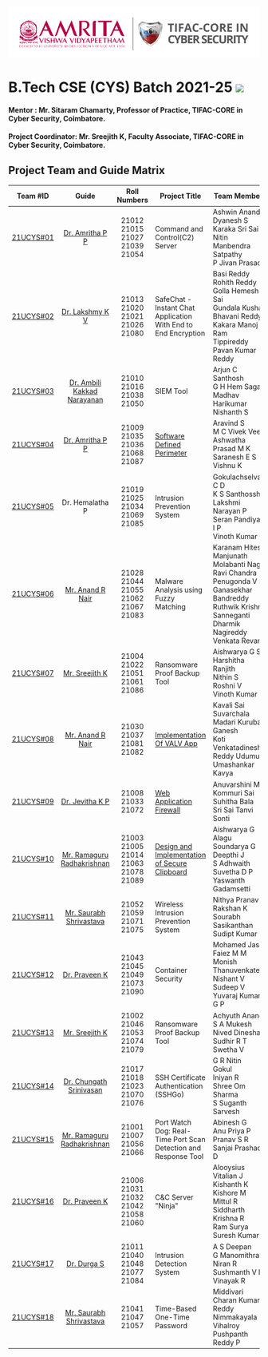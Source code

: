 <p align="center">
    <img src="https://github.com/Amrita-TIFAC-Cyber-Blockchain/.github/blob/main/profile/img/AVV_CYS_Logo.png" alt ="Amrita TIFAC" width="700" />
</p>

# B.Tech CSE (CYS) Batch 2021-25 ![](https://img.shields.io/badge/-Completed-darkgreen)

#### Mentor : Mr. Sitaram Chamarty, Professor of Practice, TIFAC-CORE in Cyber Security, Coimbatore.
#### Project Coordinator: Mr. Sreejith K, Faculty Associate, TIFAC-CORE in Cyber Security, Coimbatore.

## Project Team and Guide Matrix

| Team #ID | Guide                  | Roll Numbers           | Project Title     | Team Members      |
|:--------:|:----------------------:|:---------------------:|--------------------|------------|
|  [21UCYS#01]()     | [Dr. Amritha P P](https://www.amrita.edu/faculty/pp-amritha/)                  | 21012<br>21015<br>21027<br>21039<br>21054      | Command and Control(C2) Server                          | Ashwin Anand<br>Dyanesh S<br>Karaka Sri Sai Nitin<br>Manbendra Satpathy<br>P Jivan Prasadd          |
| [21UCYS#02]()     | [Dr. Lakshmy K V](https://www.amrita.edu/faculty/kv-lakshmy/)                  | 21013<br>21020<br>21021<br>21026<br>21080      | SafeChat - Instant Chat Application With End to End Encryption         | Basi Reddy Rohith Reddy<br>Golla Hemesh Sai<br>Gundala Kushal Bhavani Reddy<br>Kakara Manoj Ram<br>Tippireddy Pavan Kumar Reddy |
| [21UCYS#03]()     | [Dr. Ambili Kakkad Narayanan](https://www.amrita.edu/faculty/ambili-kakkad-narayanan/)  | 21010<br>21016<br>21038<br>21050             | SIEM Tool                                            | Arjun C Santhosh<br>G H Hem Sagar<br>Madhav Harikumar<br>Nishanth S                                |
| [21UCYS#04](https://github.com/amrita-tifac-cys-btech/Software-Defined-Perimeter)     | [Dr. Amritha P P](https://www.amrita.edu/faculty/pp-amritha/)                  | 21009<br>21035<br>21036<br>21068<br>21087      | [Software Defined Perimeter](https://github.com/amrita-tifac-cys-btech/Software-Defined-Perimeter)                                          | Aravind S<br>M C Vivek Veera<br>Ashwatha Prasad M K<br>Saranesh E S<br>Vishnu K                      |
| [21UCYS#05]()     | Dr. Hemalatha P                 | 21019<br>21025<br>21034<br>21069<br>21085      | Intrusion Prevention System                                              | Gokulachselvan C D<br>K S Santhossh<br>Lakshmi Narayan P<br>Seran Pandiyan I P<br>Vinoth Kumar C    |
| [21UCYS#06]()     | [Mr. Anand R Nair](https://www.amrita.edu/faculty/anand-r-nair/)                 | 21028<br>21044<br>21055<br>21062<br>21067<br>21083 | Malware Analysis using Fuzzy Matching                            | Karanam Hitesh Manjunath<br>Molabanti Naga Ravi Chandra<br>Penugonda V S Ganasekhar<br>Bandreddy Ruthwik Krishna<br>Sanneganti Dharmik<br>Nagireddy Venkata Revan |
| [21UCYS#07]()     | [Mr. Sreejith K](https://www.amrita.edu/faculty/sreejith-k/)                   | 21004<br>21022<br>21051<br>21061<br>21086      |  Ransomware Proof Backup Tool    | Aishwarya G S<br>Harshitha Ranjith<br>Nithin S<br>Roshni V<br>Vinoth Kumar D                        |
| [21UCYS#08](https://github.com/amrita-tifac-cys-btech/Implementatin-Of-VALV-App)     | [Mr. Anand R Nair](https://www.amrita.edu/faculty/anand-r-nair/)  | 21030<br>21037<br>21081<br>21082             | [Implementation Of VALV App](https://github.com/amrita-tifac-cys-btech/Implementatin-Of-VALV-App)   | Kavali Sai Suvarchala<br>Madari Kuruba Ganesh<br>Koti Venkatadinesh Reddy Udumula<br>Umashankar Kavya |
| [21UCYS#09](https://github.com/amrita-tifac-cys-btech/Web-Application-Firewall)     | [Dr. Jevitha K P](https://www.amrita.edu/faculty/kp-jevitha/)                  | 21008<br>21033<br>21072                    | [Web Application Firewall](https://github.com/amrita-tifac-cys-btech/Web-Application-Firewall)                                    | Anuvarshini M K<br>Kommuri Sai Suhitha Bala<br>Sri Sai Tanvi Sonti                                  |
| [21UCYS#10](https://github.com/amrita-tifac-cys-btech/Design-and-Implementation-of-Secure-Clipboard)    | [Mr. Ramaguru Radhakrishnan](https://www.amrita.edu/faculty/ramaguru-radhakrishnan/)       | 21003<br>21005<br>21014<br>21063<br>21078<br>21089 | [Design and Implementation of Secure Clipboard](https://github.com/amrita-tifac-cys-btech/Design-and-Implementation-of-Secure-Clipboard)                 | Aishwarya G<br>Alagu Soundarya G<br>Deepthi J<br>S Adhwaith<br>Suvetha D P<br>Yaswanth Gadamsetti    |
| [21UCYS#11]()    | [Mr. Saurabh Shrivastava](https://www.amrita.edu/faculty/s-saurabh/)         | 21052<br>21059<br>21071<br>21075             | Wireless Intrusion Prevention System                    | Nithya Pranav S<br>Rakshan K<br>Sourabh Sasikanthan<br>Sudipt Kumar                                |
| [21UCYS#12]()    | [Dr. Praveen K](https://www.amrita.edu/faculty/k-praveen/)                    | 21043<br>21045<br>21049<br>21073<br>21090      | Container Security                                               | Mohamed Jasir Faiez M M<br>Monish Thanuvenkatesh<br>Nishant V<br>Sudeep V<br>Yuvaraj Kumar G P      |
| [21UCYS#13]()    | [Mr. Sreejith K](https://www.amrita.edu/faculty/sreejith-k/)                   | 21002<br>21046<br>21053<br>21074<br>21079      | Ransomware Proof Backup Tool                                   | Achyuth Anand<br>S A Mukesh<br>Nived Dineshan<br>Sudhir R T<br>Swetha V                             |
| [21UCYS#14]()    | [Dr. Chungath Srinivasan](https://www.amrita.edu/faculty/c-srinivasan/)          | 21017<br>21018<br>21023<br>21070<br>21076      | SSH Certificate Authentication (SSHGo)                                   | G R Nitin<br>Gokul<br>Iniyan R<br>Shree Om Sharma<br>S Suganth Sarvesh                              |
| [21UCYS#15]()    | [Mr. Ramaguru Radhakrishnan](https://www.amrita.edu/faculty/ramaguru-radhakrishnan/)       | 21001<br>21007<br>21056<br>21066             | Port Watch Dog: Real-Time Port Scan Detection and Response Tool                                       | Abinesh G<br>Anu Priya P<br>Pranav S R<br>Sanjai Prashad D                       |
| [21UCYS#16]()    | [Dr. Praveen K](https://www.amrita.edu/faculty/k-praveen/)                   | 21006<br>21031<br>21032<br>21042<br>21058<br>21060 | C&C Server "Ninja"                 | Alooysius Vitalian J<br>Kishanth K<br>Kishore M<br>Mittul R<br>Siddharth Krishna R<br>Ram Surya Suresh Kumar |
| [21UCYS#17]()    | [Dr. Durga S](https://www.amrita.edu/faculty/s-durga/)                      | 21011<br>21040<br>21048<br>21077<br>21084      | Intrusion Detection System              | A S Deepan<br>G Manomithran<br>Niran R<br>Sushmanth V M<br>Vinayak R                                |
| [21UCYS#18]()    | [Mr. Saurabh Shrivastava](https://www.amrita.edu/faculty/s-saurabh/)          | 21041<br>21047<br>21057                    | Time-Based One-Time Password                 | Middivari Charan Kumar Reddy<br>Nimmakayala Vihalroy<br>Pushpanth Reddy P                           |
